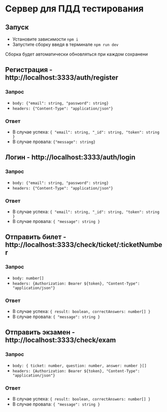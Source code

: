 # Сервер для ПДД тестирования

## Запуск

- Установите зависимости `npm i`
- Запустите сборку введя в терминале `npm run dev`

Сборка будет автоматически обновляться при каждом сохранени

## Регистрация - http://localhost:3333/auth/register

### Запрос

- `body: {"email": string, "password": string}`
- `headers: {"Content-Type": "application/json"}`

### Ответ

- В случае успеха:
  `{
	"email": string,
	"_id": string,
	"token": string
}`
- В случае провала:
  `{"message": string}`

## Логин - http://localhost:3333/auth/login

### Запрос

- `body: {"email": string, "password": string}`
- `headers: {"Content-Type": "application/json"}`

### Ответ

- В случае успеха:
  `{
	"email": string,
	"_id": string,
	"token": string
}`
- В случае провала:
  `{
	"message": string
}`

## Отправить билет - http://localhost:3333/check/ticket/:ticketNumber

### Запрос

- `body: number[]`
- `headers: {Authorization: Bearer ${token}, "Content-Type": "application/json"}`

### Ответ

- В случае успеха:
  `{
	result: boolean,
	correctAnswers: number[]
}`
- В случае провала:
  `{
	"message": string
}`

## Отправить экзамен - http://localhost:3333/check/exam

### Запрос

- `body: { ticket: number, question: number, answer: number }[]`
- `headers: {Authorization: Bearer ${token}, "Content-Type": "application/json"}`

### Ответ

- В случае успеха:
  `{
	result: boolean,
	correctAnswers: number[]
}`
- В случае провала:
  `{
	"message": string
}`
